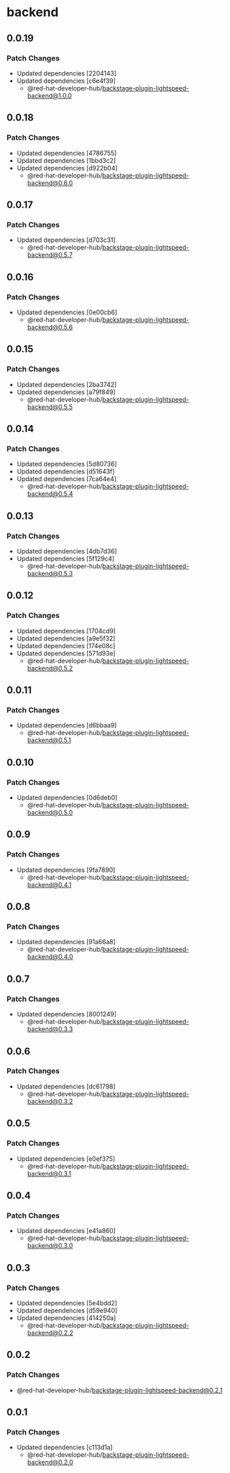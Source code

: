 # backend

## 0.0.19

### Patch Changes

- Updated dependencies [2204143]
- Updated dependencies [c6e4f39]
  - @red-hat-developer-hub/backstage-plugin-lightspeed-backend@1.0.0

## 0.0.18

### Patch Changes

- Updated dependencies [4786755]
- Updated dependencies [1bbd3c2]
- Updated dependencies [d922b04]
  - @red-hat-developer-hub/backstage-plugin-lightspeed-backend@0.6.0

## 0.0.17

### Patch Changes

- Updated dependencies [d703c31]
  - @red-hat-developer-hub/backstage-plugin-lightspeed-backend@0.5.7

## 0.0.16

### Patch Changes

- Updated dependencies [0e00cb6]
  - @red-hat-developer-hub/backstage-plugin-lightspeed-backend@0.5.6

## 0.0.15

### Patch Changes

- Updated dependencies [2ba3742]
- Updated dependencies [a79f849]
  - @red-hat-developer-hub/backstage-plugin-lightspeed-backend@0.5.5

## 0.0.14

### Patch Changes

- Updated dependencies [5d80736]
- Updated dependencies [d51643f]
- Updated dependencies [7ca64e4]
  - @red-hat-developer-hub/backstage-plugin-lightspeed-backend@0.5.4

## 0.0.13

### Patch Changes

- Updated dependencies [4db7d36]
- Updated dependencies [5f129c4]
  - @red-hat-developer-hub/backstage-plugin-lightspeed-backend@0.5.3

## 0.0.12

### Patch Changes

- Updated dependencies [1704cd9]
- Updated dependencies [a9e5f32]
- Updated dependencies [174e08c]
- Updated dependencies [571d93e]
  - @red-hat-developer-hub/backstage-plugin-lightspeed-backend@0.5.2

## 0.0.11

### Patch Changes

- Updated dependencies [d6bbaa9]
  - @red-hat-developer-hub/backstage-plugin-lightspeed-backend@0.5.1

## 0.0.10

### Patch Changes

- Updated dependencies [0d6deb0]
  - @red-hat-developer-hub/backstage-plugin-lightspeed-backend@0.5.0

## 0.0.9

### Patch Changes

- Updated dependencies [9fa7890]
  - @red-hat-developer-hub/backstage-plugin-lightspeed-backend@0.4.1

## 0.0.8

### Patch Changes

- Updated dependencies [91a66a8]
  - @red-hat-developer-hub/backstage-plugin-lightspeed-backend@0.4.0

## 0.0.7

### Patch Changes

- Updated dependencies [8001249]
  - @red-hat-developer-hub/backstage-plugin-lightspeed-backend@0.3.3

## 0.0.6

### Patch Changes

- Updated dependencies [dc61798]
  - @red-hat-developer-hub/backstage-plugin-lightspeed-backend@0.3.2

## 0.0.5

### Patch Changes

- Updated dependencies [e0ef375]
  - @red-hat-developer-hub/backstage-plugin-lightspeed-backend@0.3.1

## 0.0.4

### Patch Changes

- Updated dependencies [e41a860]
  - @red-hat-developer-hub/backstage-plugin-lightspeed-backend@0.3.0

## 0.0.3

### Patch Changes

- Updated dependencies [5e4bdd2]
- Updated dependencies [d59e940]
- Updated dependencies [414250a]
  - @red-hat-developer-hub/backstage-plugin-lightspeed-backend@0.2.2

## 0.0.2

### Patch Changes

- @red-hat-developer-hub/backstage-plugin-lightspeed-backend@0.2.1

## 0.0.1

### Patch Changes

- Updated dependencies [c113d1a]
  - @red-hat-developer-hub/backstage-plugin-lightspeed-backend@0.2.0
